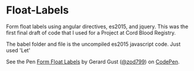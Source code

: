 # Float-Labels
Form float labels using angular directives, es2015, and jquery. This was the first final draft of code that I used for a Project at Cord Blood Registry.

The babel folder and file is the uncompiled es2015 javascript code. Just used 'Let'

<p data-height="268" data-theme-id="0" data-slug-hash="pgZRMM" data-default-tab="js" data-user="zod799" class='codepen'>See the Pen <a href='http://codepen.io/zod799/pen/pgZRMM/'>Form Float Labels</a> by Gerard Gust (<a href='http://codepen.io/zod799'>@zod799</a>) on <a href='http://codepen.io'>CodePen</a>.</p>
<script async src="//assets.codepen.io/assets/embed/ei.js"></script>
